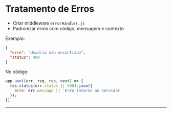 # Tratamento de Erros

- Criar middleware `errorHandler.js`
- Padronizar erros com código, mensagem e contexto

Exemplo:

```json
{
  "erro": "Usuário não encontrado",
  "status": 404
}
```

No código:

```js
app.use((err, req, res, next) => {
  res.status(err.status || 500).json({
    erro: err.message || 'Erro interno no servidor'
  });
});
```


---